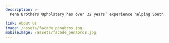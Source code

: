 ```yaml
---
description: >-
  Pena Brothers Upholstery has over 32 years’ experience helping South Texans keep their cars comfortable, clean and looking good. We are family owned and operated. Our services include Headliner repair, convertible top service and installation, seat repair and upgrades, door panels, carpet, armrest, etc..  Stop by call or email us , we will be happy to help you! 

link: About Us
image: /assets/facade_penabros.jpg
mobileImage: /assets/facade_penabros.jpg
---
```


